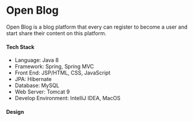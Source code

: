 # Open Blog

Open Blog is a blog platform that every can register
to become a user and start share their content on this platform. 

#### Tech Stack

 - Language: Java 8
 - Framework: Spring, Spring MVC
 - Front End: JSP/HTML, CSS, JavaScript
 - JPA: Hibernate
 - Database: MySQL
 - Web Server: Tomcat 9
 - Develop Environment: IntelliJ IDEA, MacOS

#### Design


